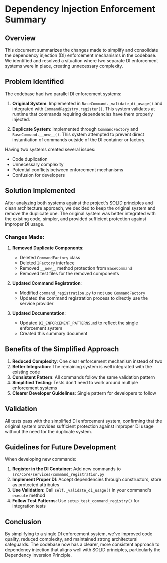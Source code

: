 # Dependency Injection Enforcement Summary

## Overview

This document summarizes the changes made to simplify and consolidate the dependency injection (DI) enforcement mechanisms in the codebase. We identified and resolved a situation where two separate DI enforcement systems were in place, creating unnecessary complexity.

## Problem Identified

The codebase had two parallel DI enforcement systems:

1. **Original System**: Implemented in `BaseCommand._validate_di_usage()` and integrated with `CommandRegistry.register()`. This system validates at runtime that commands requiring dependencies have them properly injected.

2. **Duplicate System**: Implemented through `CommandFactory` and `BaseCommand.__new__()`. This system attempted to prevent direct instantiation of commands outside of the DI container or factory.

Having two systems created several issues:
- Code duplication
- Unnecessary complexity
- Potential conflicts between enforcement mechanisms
- Confusion for developers

## Solution Implemented

After analyzing both systems against the project's SOLID principles and clean architecture approach, we decided to keep the original system and remove the duplicate one. The original system was better integrated with the existing code, simpler, and provided sufficient protection against improper DI usage.

### Changes Made:

1. **Removed Duplicate Components**:
   - Deleted `CommandFactory` class
   - Deleted `IFactory` interface
   - Removed `__new__` method protection from `BaseCommand`
   - Removed test files for the removed components

2. **Updated Command Registration**:
   - Modified `command_registration.py` to not use `CommandFactory`
   - Updated the command registration process to directly use the service provider

3. **Updated Documentation**:
   - Updated `DI_ENFORCEMENT_PATTERNS.md` to reflect the single enforcement system
   - Created this summary document

## Benefits of the Simplified Approach

1. **Reduced Complexity**: One clear enforcement mechanism instead of two
2. **Better Integration**: The remaining system is well integrated with the existing code
3. **Consistent Pattern**: All commands follow the same validation pattern
4. **Simplified Testing**: Tests don't need to work around multiple enforcement systems
5. **Clearer Developer Guidelines**: Single pattern for developers to follow

## Validation

All tests pass with the simplified DI enforcement system, confirming that the original system provides sufficient protection against improper DI usage without the need for the duplicate system.

## Guidelines for Future Development

When developing new commands:

1. **Register in the DI Container**: Add new commands to `src/core/services/command_registration.py`
2. **Implement Proper DI**: Accept dependencies through constructors, store as protected attributes
3. **Use Validation**: Call `self._validate_di_usage()` in your command's `execute` method
4. **Follow Test Patterns**: Use `setup_test_command_registry()` for integration tests

## Conclusion

By simplifying to a single DI enforcement system, we've improved code quality, reduced complexity, and maintained strong architectural safeguards. The codebase now has a clearer, more consistent approach to dependency injection that aligns well with SOLID principles, particularly the Dependency Inversion Principle.
